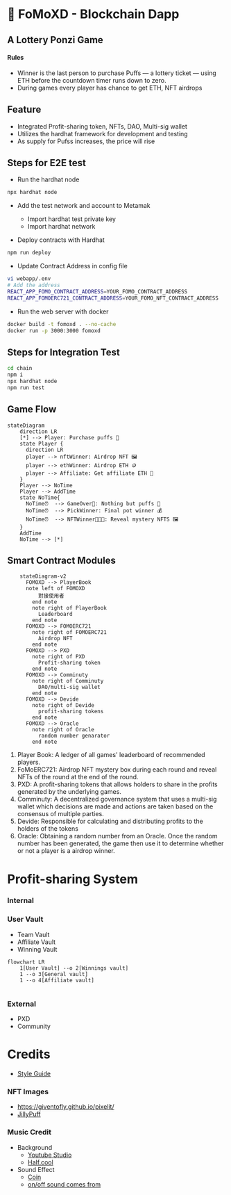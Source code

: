 # 🧁 FoMoXD - Blockchain Dapp
## A Lottery Ponzi Game
#### Rules
- Winner is the last person to purchase Puffs — a lottery ticket — using ETH before the countdown timer runs down to zero.
- During games every player has chance to get ETH, NFT airdrops
## Feature
- Integrated Profit-sharing token, NFTs, DAO, Multi-sig wallet
- Utilizes the hardhat framework for development and testing
- As supply for Pufss increases, the price will rise

## Steps for E2E test

- Run the hardhat node

```bash
npx hardhat node
```
- Add the test network and account to Metamak
  - Import hardhat test private key
  - Import hardhat network


- Deploy contracts with Hardhat 

```bash
npm run deploy
```
- Update Contract Address in config file

```bash
vi webapp/.env
# Add the address
REACT_APP_FOMO_CONTRACT_ADDRESS=YOUR_FOMO_CONTRACT_ADDRESS
REACT_APP_FOMOERC721_CONTRACT_ADDRESS=YOUR_FOMO_NFT_CONTRACT_ADDRESS
```
- Run the web server with docker

```bash
docker build -t fomoxd . --no-cache
docker run -p 3000:3000 fomoxd
```

## Steps for Integration Test

```bash
cd chain
npm i 
npx hardhat node
npm run test

```

## Game Flow

```mermaid
stateDiagram
    direction LR
    [*] --> Player: Purchase puffs 🧁
    state Player {
      direction LR
      player --> nftWinner: Airdrop NFT 🖼️
      player --> ethWinner: Airdrop ETH 🪙
      player --> Affiliate: Get affiliate ETH 👥
    }
    Player --> NoTime
    Player --> AddTime
    state NoTime{
      NoTime⏰  --> GameOver🤡: Nothing but puffs 🧁
      NoTime⏰  --> PickWinner: Final pot winner 💰
      NoTime⏰  --> NFTWinner👨🏻‍🎨: Reveal mystery NFTS 🖼️
    }
    AddTime
    NoTime --> [*]
```


## Smart Contract Modules

```mermaid
    stateDiagram-v2
      FOMOXD --> PlayerBook
      note left of FOMOXD
          對接使用者
        end note
        note right of PlayerBook
          Leaderboard
        end note
      FOMOXD --> FOMOERC721
        note right of FOMOERC721
          Airdrop NFT
        end note
      FOMOXD --> PXD
        note right of PXD
          Profit-sharing token
        end note
      FOMOXD --> Comminuty
        note right of Comminuty
          DAO/multi-sig wallet
        end note
      FOMOXD --> Devide
        note right of Devide
          profit-sharing tokens
        end note
      FOMOXD --> Oracle
        note right of Oracle
          random number genarator
        end note
```

1. Player Book: A ledger of all games' leaderboard of recommended players.
2. FoMoERC721: Airdrop NFT mystery box during each round and reveal NFTs of the round at the end of the round.
3. PXD: A profit-sharing tokens that allows holders to share in the profits generated by the underlying games.
4. Comminuty: A decentralized governance system that uses a multi-sig wallet which decisions are made and actions are taken based on the consensus of multiple parties.
5. Devide: Responsible for calculating and distributing profits to the holders of the tokens
6. Oracle: Obtaining a random number from an Oracle. Once the random number has been generated, the game then use it to determine whether or not a player is a airdrop winner.

# Profit-sharing System

### Internal

### User Vault

- Team Vault
- Affiliate Vault
- Winning Vault

```mermaid
flowchart LR
    1[User Vault] --o 2[Winnings vault]
    1 --o 3[General vault]
    1 --o 4[Affiliate vault]
    
```

### External
- PXD
- Community


# Credits
- [Style Guide](https://docs.soliditylang.org/en/v0.8.17/common-patterns.html)

### NFT Images
- <https://giventofly.github.io/pixelit/>
- [JillyPuff](https://twitter.com/scrixels/status/1136653042642817024)

### Music Credit
-  Background
   - [Youtube Studio](https://studio.youtube.com/channel/UCt4Szwqj1S7I_hA4eZvwK5g/music)
   - [Half.cool](https://www.youtube.com/channel/UCtkVGyrwbsvv0yU6Hn5RG4A)
- Sound Effect
  - [Coin](https://sc.chinaz.com/yinxiao/220716414170.htm)
  - [on/off sound comes from](https://taira-komori.jpn.org/openclose01tw.html)
